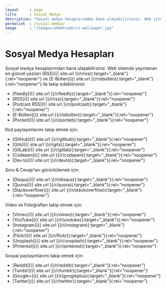 ```yaml
---
layout     : page
title      : Sosyal Medya
description: "Sosyal medya hesaplarımdan bana ulaşabilirsiniz. Web sitemde yayınlanan en güncel yazıları RSS ve E-Bülten ile takip edebilirsiniz:"
permalink  : /sosyal-medya/
image      : "/images/ahmetcadirci-wallpaper.jpg"
---
```


<h1 style="font-size: 30px">Sosyal Medya Hesapları</h1>

Sosyal medya hesaplarımdan bana ulaşabilirsiniz. Web sitemde yayınlanan en güncel yazıları [RSS]({{ site.url }}/r/rss){:target="_blank"}{:rel="noopener"} ve [E-Bülten]({{ site.url }}/r/ebulten){:target="_blank"}{:rel="noopener"} ile takip edebilirsiniz:
- [Feedly]({{ site.url }}/r/feedly){:target="_blank"}{:rel="noopener"}
- [RSS]({{ site.url }}/r/rss){:target="_blank"}{:rel="noopener"}
- [Podcast RSS]({{ site.url }}/r/podcast){:target="_blank"}{:rel="noopener"}
- [E-Bülten]({{ site.url }}/r/ebulten){:target="_blank"}{:rel="noopener"}
- [Pocket]({{ site.url }}/r/pocket){:target="_blank"}{:rel="noopener"}

Kod paylaşımlarımı takip etmek için:
- [GitHub]({{ site.url }}/r/github){:target="_blank"}{:rel="noopener"}
- [Gits]({{ site.url }}/r/gits){:target="_blank"}{:rel="noopener"}
- [GitLab]({{ site.url }}/r/gitlab){:target="_blank"}{:rel="noopener"}
- [Codepen]({{ site.url }}/r/codepen){:target="_blank"}{:rel="noopener"}
- [Dev.to]({{ site.url }}/r/devto){:target="_blank"}{:rel="noopener"}

Soru & Cevap'ları görüntülemek için:
- [Disqus]({{ site.url }}/r/disqus){:target="_blank"}{:rel="noopener"}
- [Quora]({{ site.url }}/r/quora){:target="_blank"}{:rel="noopener"}
- [Stackoverflow]({{ site.url }}/r/stackoverflow){:target="_blank"}{:rel="noopener"}

Video ve Fotoğrafları takip etmek için:
- [Vimeo]({{ site.url }}/r/vimeo){:target="_blank"}{:rel="noopener"}
- [YouTube]({{ site.url }}/r/youtube){:target="_blank"}{:rel="noopener"}
- [Instagram]({{ site.url }}/r/instagram){:target="_blank"}{:rel="noopener"}
- [Flickr]({{ site.url }}/r/flickr){:target="_blank"}{:rel="noopener"}
- [Unsplash]({{ site.url }}/r/unsplash){:target="_blank"}{:rel="noopener"}
- [Pinterest]({{ site.url }}/r/pinterest){:target="_blank"}{:rel="noopener"}

Sosyal paylaşımlarımı takip etmek için:
- [Reddit]({{ site.url }}/r/reddit){:target="_blank"}{:rel="noopener"}
- [Tumblr]({{ site.url }}/r/tumblr){:target="_blank"}{:rel="noopener"}
- [Google+]({{ site.url }}/r/googleplus){:target="_blank"}{:rel="noopener"}
- [Twitter]({{ site.url }}/r/twitter){:target="_blank"}{:rel="noopener"}
